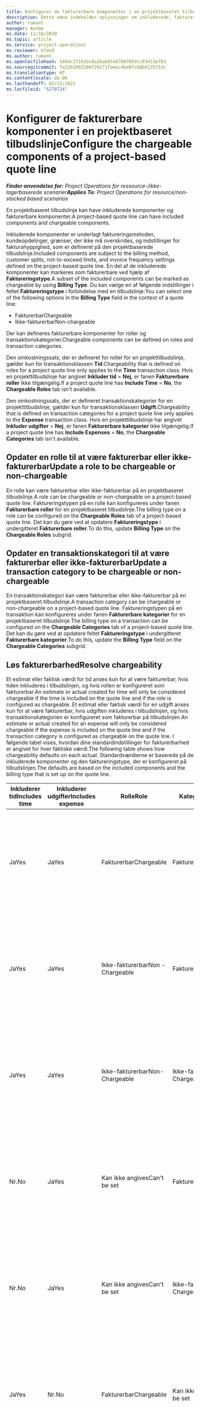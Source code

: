 ```yaml
---
title: Konfigurer de fakturerbare komponenter i en projektbaseret tilbudslinje
description: Dette emne indeholder oplysninger om inkluderede, fakturerbare og ikke-fakturerbare komponenter på projektbaserede tilbudslinjer.
author: rumant
manager: Annbe
ms.date: 11/18/2020
ms.topic: article
ms.service: project-operations
ms.reviewer: kfend
ms.author: rumant
ms.openlocfilehash: 5484c37181bc8a26a6dfe67807093cc83e53e703
ms.sourcegitcommit: fa32b1893286f20271fa4ec4be8fc68bd135f53c
ms.translationtype: HT
ms.contentlocale: da-DK
ms.lasthandoff: 02/15/2021
ms.locfileid: "5278724"
---
```

# <a name="configure-the-chargeable-components-of-a-project-based-quote-line"></a><span data-ttu-id="6474c-103">Konfigurer de fakturerbare komponenter i en projektbaseret tilbudslinje</span><span class="sxs-lookup"><span data-stu-id="6474c-103">Configure the chargeable components of a project-based quote line</span></span>

<span data-ttu-id="6474c-104">_**Finder anvendelse for:** Project Operations for ressource-/ikke-lagerbaserede scenarier_</span><span class="sxs-lookup"><span data-stu-id="6474c-104">_**Applies To:** Project Operations for resource/non-stocked based scenarios_</span></span>

<span data-ttu-id="6474c-105">En projektbaseret tilbudslinje kan have inkluderede komponenter og fakturerbare komponenter.</span><span class="sxs-lookup"><span data-stu-id="6474c-105">A project-based quote line can have included components and chargeable components.</span></span>

<span data-ttu-id="6474c-106">Inkluderede komponenter er underlagt faktureringsmetoden, kundeopdelinger, grænser, der ikke må overskrides, og indstillinger for fakturahyppighed, som er defineret på den projektbaserede tilbudslinje.</span><span class="sxs-lookup"><span data-stu-id="6474c-106">Included components are subject to the billing method, customer splits, not-to-exceed limits, and invoice frequency settings defined on the project-based quote line.</span></span>
<span data-ttu-id="6474c-107">En del af de inkluderede komponenter kan markeres som fakturerbare ved hjælp af **Faktureringstype**.</span><span class="sxs-lookup"><span data-stu-id="6474c-107">A subset of the included components can be marked as chargeable by using **Billing Type**.</span></span> <span data-ttu-id="6474c-108">Du kan vælge en af følgende indstillinger i feltet **Faktureringstype** i forbindelse med en tilbudslinje:</span><span class="sxs-lookup"><span data-stu-id="6474c-108">You can select one of the following options in the **Billing Type** field in the context of a quote line:</span></span>

   - <span data-ttu-id="6474c-109">Fakturerbar</span><span class="sxs-lookup"><span data-stu-id="6474c-109">Chargeable</span></span>
   - <span data-ttu-id="6474c-110">Ikke-fakturerbar</span><span class="sxs-lookup"><span data-stu-id="6474c-110">Non-chargeable</span></span>

<span data-ttu-id="6474c-111">Der kan defineres fakturerbare komponenter for roller og transaktionskategorier.</span><span class="sxs-lookup"><span data-stu-id="6474c-111">Chargeable components can be defined on roles and transaction categories.</span></span>

<span data-ttu-id="6474c-112">Den omkostningssats, der er defineret for roller for en projekttilbudslinje, gælder kun for transaktionsklassen **Tid**.</span><span class="sxs-lookup"><span data-stu-id="6474c-112">Chargeability that is defined on roles for a project quote line only applies to the **Time** transaction class.</span></span> <span data-ttu-id="6474c-113">Hvis en projekttilbudslinje har angivet **Inkluder tid** = **Nej**, er fanen **Fakturerbare roller** ikke tilgængelig.</span><span class="sxs-lookup"><span data-stu-id="6474c-113">If a project quote line has **Include Time** = **No**, the **Chargeable Roles** tab isn't available.</span></span>

<span data-ttu-id="6474c-114">Den omkostningssats, der er defineret transaktionskategorier for en projekttilbudslinje, gælder kun for transaktionsklassen **Udgift**.</span><span class="sxs-lookup"><span data-stu-id="6474c-114">Chargeability that is defined on transaction categories for a project quote line only applies to the **Expense** transaction class.</span></span> <span data-ttu-id="6474c-115">Hvis en projekttilbudslinje har angivet **Inkluder udgifter** = **Nej**, er fanen **Fakturerbare kategorier** ikke tilgængelig.</span><span class="sxs-lookup"><span data-stu-id="6474c-115">If a project quote line has **Include Expenses** = **No**, the **Chargeable Categories** tab isn't available.</span></span>

## <a name="update-a-role-to-be-chargeable-or-non-chargeable"></a><span data-ttu-id="6474c-116">Opdater en rolle til at være fakturerbar eller ikke-fakturerbar</span><span class="sxs-lookup"><span data-stu-id="6474c-116">Update a role to be chargeable or non-chargeable</span></span>
<span data-ttu-id="6474c-117">En rolle kan være fakturerbar eller ikke-fakturerbar på en projektbaseret tilbudslinje.</span><span class="sxs-lookup"><span data-stu-id="6474c-117">A role can be chargeable or non-chargeable on a project-based quote line.</span></span> <span data-ttu-id="6474c-118">Faktureringstypen på en rolle kan konfigureres under fanen **Fakturerbare roller** for en projektbaseret tilbudslinje.</span><span class="sxs-lookup"><span data-stu-id="6474c-118">The billing type on a role can be configured on the **Chargeable Roles** tab of a project-based quote line.</span></span> <span data-ttu-id="6474c-119">Det kan du gøre ved at opdatere **Faktureringstype** i undergitteret **Fakturerbare roller**.</span><span class="sxs-lookup"><span data-stu-id="6474c-119">To do this, update **Billing Type** on the **Chargeable Roles** subgrid.</span></span> 

## <a name="update-a-transaction-category-to-be-chargeable-or-non-chargeable"></a><span data-ttu-id="6474c-120">Opdater en transaktionskategori til at være fakturerbar eller ikke-fakturerbar</span><span class="sxs-lookup"><span data-stu-id="6474c-120">Update a transaction category to be chargeable or non-chargeable</span></span>
<span data-ttu-id="6474c-121">En transaktionskategori kan være fakturerbar eller ikke-fakturerbar på en projektbaseret tilbudslinje.</span><span class="sxs-lookup"><span data-stu-id="6474c-121">A transaction category can be chargeable or non-chargeable on a project-based quote line.</span></span> <span data-ttu-id="6474c-122">Faktureringstypen på en transaktion kan konfigureres under fanen **Fakturerbare kategorier** for en projektbaseret tilbudslinje.</span><span class="sxs-lookup"><span data-stu-id="6474c-122">The billing type on a transaction can be configured on the **Chargeable Categories** tab of a project-based quote line.</span></span> <span data-ttu-id="6474c-123">Det kan du gøre ved at opdatere feltet **Faktureringstype** i undergitteret **Fakturerbare kategorier**.</span><span class="sxs-lookup"><span data-stu-id="6474c-123">To do this, update the **Billing Type** field on the **Chargeable Categories** subgrid.</span></span> 

## <a name="resolve-chargeability"></a><span data-ttu-id="6474c-124">Løs fakturerbarhed</span><span class="sxs-lookup"><span data-stu-id="6474c-124">Resolve chargeability</span></span>

<span data-ttu-id="6474c-125">Et estimat eller faktisk værdi for tid anses kun for at være fakturerbar, hvis tiden inkluderes i tilbudslinjen, og hvis rollen er konfigureret som fakturerbar.</span><span class="sxs-lookup"><span data-stu-id="6474c-125">An estimate or actual created for time will only be considered chargeable if the time is included on the quote line and if the role is configured as chargeable.</span></span>
<span data-ttu-id="6474c-126">Et estimat eller faktisk værdi for en udgift anses kun for at være fakturerbar, hvis udgiften inkluderes i tilbudslinjen, og hvis transaktionskategorien er konfigureret som fakturerbar på tilbudslinjen.</span><span class="sxs-lookup"><span data-stu-id="6474c-126">An estimate or actual created for an expense will only be considered chargeable if the expense is included on the quote line and if the transaction category is configured as chargeable on the quote line.</span></span> <span data-ttu-id="6474c-127">I følgende tabel vises, hvordan dine standardindstillinger for fakturerbarhed er angivet for hver faktiske værdi.</span><span class="sxs-lookup"><span data-stu-id="6474c-127">The following table shows how chargeability defaults on each actual.</span></span> <span data-ttu-id="6474c-128">Standardværdierne er baserede på de inkluderede komponenter og den faktureringstype, der er konfigureret på tilbudslinjen.</span><span class="sxs-lookup"><span data-stu-id="6474c-128">The defaults are based on the included components and the billing type that is set up on the quote line.</span></span>

| <span data-ttu-id="6474c-129">Inkluderer tid</span><span class="sxs-lookup"><span data-stu-id="6474c-129">Includes time</span></span> | <span data-ttu-id="6474c-130">Inkluderer udgifter</span><span class="sxs-lookup"><span data-stu-id="6474c-130">Includes expense</span></span> | <span data-ttu-id="6474c-131">Rolle</span><span class="sxs-lookup"><span data-stu-id="6474c-131">Role</span></span> | <span data-ttu-id="6474c-132">Kategori</span><span class="sxs-lookup"><span data-stu-id="6474c-132">Category</span></span> | <span data-ttu-id="6474c-133">Opgave</span><span class="sxs-lookup"><span data-stu-id="6474c-133">Task</span></span> |
| --- | --- | --- | --- | --- |
| <span data-ttu-id="6474c-134">Ja</span><span class="sxs-lookup"><span data-stu-id="6474c-134">Yes</span></span> | <span data-ttu-id="6474c-135">Ja</span><span class="sxs-lookup"><span data-stu-id="6474c-135">Yes</span></span> | <span data-ttu-id="6474c-136">Fakturerbar</span><span class="sxs-lookup"><span data-stu-id="6474c-136">Chargeable</span></span> | <span data-ttu-id="6474c-137">Fakturerbar</span><span class="sxs-lookup"><span data-stu-id="6474c-137">Chargeable</span></span> | <span data-ttu-id="6474c-138">Fakturering af en faktisk værdi for tid: Fakturerbar</span><span class="sxs-lookup"><span data-stu-id="6474c-138">Billing on a time actual: Chargeable</span></span> </br><span data-ttu-id="6474c-139">Faktureringstype på en faktisk værdi for en udgift: Fakturerbar</span><span class="sxs-lookup"><span data-stu-id="6474c-139">Billing type on an expense actual: Chargeable</span></span> |
| <span data-ttu-id="6474c-140">Ja</span><span class="sxs-lookup"><span data-stu-id="6474c-140">Yes</span></span> | <span data-ttu-id="6474c-141">Ja</span><span class="sxs-lookup"><span data-stu-id="6474c-141">Yes</span></span> | <span data-ttu-id="6474c-142">Ikke-fakturerbar</span><span class="sxs-lookup"><span data-stu-id="6474c-142">Non - Chargeable</span></span> | <span data-ttu-id="6474c-143">Fakturerbar</span><span class="sxs-lookup"><span data-stu-id="6474c-143">Chargeable</span></span> | <span data-ttu-id="6474c-144">Fakturering af en faktisk værdi for tid: Ikke-fakturerbar</span><span class="sxs-lookup"><span data-stu-id="6474c-144">Billing on a time actual: Non-Chargeable</span></span> </br><span data-ttu-id="6474c-145">Faktureringstype på en faktisk værdi for en udgift: Fakturerbar</span><span class="sxs-lookup"><span data-stu-id="6474c-145">Billing type on an expense actual: Chargeable</span></span> |
| <span data-ttu-id="6474c-146">Ja</span><span class="sxs-lookup"><span data-stu-id="6474c-146">Yes</span></span> | <span data-ttu-id="6474c-147">Ja</span><span class="sxs-lookup"><span data-stu-id="6474c-147">Yes</span></span> | <span data-ttu-id="6474c-148">Ikke-fakturerbar</span><span class="sxs-lookup"><span data-stu-id="6474c-148">Non-Chargeable</span></span> | <span data-ttu-id="6474c-149">Ikke-fakturerbar</span><span class="sxs-lookup"><span data-stu-id="6474c-149">Non-Chargeable</span></span> | <span data-ttu-id="6474c-150">Fakturering af en faktisk værdi for tid: Ikke-fakturerbar</span><span class="sxs-lookup"><span data-stu-id="6474c-150">Billing on a time actual: Non-Chargeable</span></span> </br><span data-ttu-id="6474c-151">Faktureringstype på en faktisk værdi for en udgift: Ikke-fakturerbar</span><span class="sxs-lookup"><span data-stu-id="6474c-151">Billing type on an expense actual: Non-Chargeable</span></span> |
| <span data-ttu-id="6474c-152">Nr.</span><span class="sxs-lookup"><span data-stu-id="6474c-152">No</span></span> | <span data-ttu-id="6474c-153">Ja</span><span class="sxs-lookup"><span data-stu-id="6474c-153">Yes</span></span> | <span data-ttu-id="6474c-154">Kan ikke angives</span><span class="sxs-lookup"><span data-stu-id="6474c-154">Can't be set</span></span> | <span data-ttu-id="6474c-155">Fakturerbar</span><span class="sxs-lookup"><span data-stu-id="6474c-155">Chargeable</span></span> | <span data-ttu-id="6474c-156">Fakturering af en faktisk værdi for tid: Ikke tilgængelig</span><span class="sxs-lookup"><span data-stu-id="6474c-156">Billing on a time actual: Not available</span></span> </br><span data-ttu-id="6474c-157">Faktureringstype på en faktisk værdi for en udgift: Fakturerbar</span><span class="sxs-lookup"><span data-stu-id="6474c-157">Billing type on an expense actual: Chargeable</span></span> |
| <span data-ttu-id="6474c-158">Nr.</span><span class="sxs-lookup"><span data-stu-id="6474c-158">No</span></span> | <span data-ttu-id="6474c-159">Ja</span><span class="sxs-lookup"><span data-stu-id="6474c-159">Yes</span></span> | <span data-ttu-id="6474c-160">Kan ikke angives</span><span class="sxs-lookup"><span data-stu-id="6474c-160">Can't be set</span></span> | <span data-ttu-id="6474c-161">Ikke-fakturerbar</span><span class="sxs-lookup"><span data-stu-id="6474c-161">Non-Chargeable</span></span> | <span data-ttu-id="6474c-162">Fakturering af en faktisk værdi for tid: Ikke tilgængelig</span><span class="sxs-lookup"><span data-stu-id="6474c-162">Billing on a time actual: Not available</span></span> </br><span data-ttu-id="6474c-163">Faktureringstype på en faktisk værdi for en udgift: Ikke-fakturerbar</span><span class="sxs-lookup"><span data-stu-id="6474c-163">Billing type on an expense actual: Non-chargeable</span></span> |
| <span data-ttu-id="6474c-164">Ja</span><span class="sxs-lookup"><span data-stu-id="6474c-164">Yes</span></span> | <span data-ttu-id="6474c-165">Nr.</span><span class="sxs-lookup"><span data-stu-id="6474c-165">No</span></span> | <span data-ttu-id="6474c-166">Fakturerbar</span><span class="sxs-lookup"><span data-stu-id="6474c-166">Chargeable</span></span> | <span data-ttu-id="6474c-167">Kan ikke angives</span><span class="sxs-lookup"><span data-stu-id="6474c-167">Can't be set</span></span> | <span data-ttu-id="6474c-168">Fakturering af en faktisk værdi for tid: Fakturerbar</span><span class="sxs-lookup"><span data-stu-id="6474c-168">Billing on a time actual: Chargeable</span></span> </br><span data-ttu-id="6474c-169">Faktureringstype på en faktisk værdi for en udgift: Ikke tilgængelig</span><span class="sxs-lookup"><span data-stu-id="6474c-169">Billing type on an expense actual: Not available</span></span> |
| <span data-ttu-id="6474c-170">Ja</span><span class="sxs-lookup"><span data-stu-id="6474c-170">Yes</span></span> | <span data-ttu-id="6474c-171">Nr.</span><span class="sxs-lookup"><span data-stu-id="6474c-171">No</span></span> | <span data-ttu-id="6474c-172">Ikke-fakturerbar</span><span class="sxs-lookup"><span data-stu-id="6474c-172">Non-Chargeable</span></span> | <span data-ttu-id="6474c-173">Kan ikke angives</span><span class="sxs-lookup"><span data-stu-id="6474c-173">Can't be set</span></span> | <span data-ttu-id="6474c-174">Fakturering af en faktisk værdi for tid: Ikke-fakturerbar</span><span class="sxs-lookup"><span data-stu-id="6474c-174">Billing on a time actual: Non-chargeable</span></span> </br> <span data-ttu-id="6474c-175">Faktureringstype på en faktisk værdi for en udgift: Ikke tilgængelig</span><span class="sxs-lookup"><span data-stu-id="6474c-175">Billing type on an expense actual: Not available</span></span> |


[!INCLUDE[footer-include](../includes/footer-banner.md)]